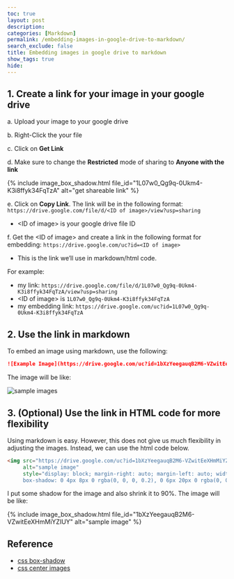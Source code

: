 ```yaml
---
toc: true
layout: post
description: 
categories: [Markdown]
permalink: /embedding-images-in-google-drive-to-markdown/
search_exclude: false
title: Embedding images in google drive to markdown
show_tags: true
hide: 
---
```

## 1. Create a link for your image in your google drive
a. Upload your image to your google drive

b. Right-Click the your file

c. Click on **Get Link**

d. Make sure to change the **Restricted** mode of sharing to **Anyone with the link**


{% include image_box_shadow.html file_id="1L07w0_Qg9q-0Ukm4-K3i8ffyk34FqTzA" alt="get shareable link" %}

e. Click on **Copy Link**. The link will be in the following format:
`https://drive.google.com/file/d/<ID of image>/view?usp=sharing`
   
- \<ID of image\> is your google drive file ID


f. Get the \<ID of image\>  and create a link in the following format for embedding:
`https://drive.google.com/uc?id=<ID of image>`

- This is the link we’ll use in markdown/html code.



For example:
- my link: `https://drive.google.com/file/d/1L07w0_Qg9q-0Ukm4-K3i8ffyk34FqTzA/view?usp=sharing`
- \<ID of image\> is `1L07w0_Qg9q-0Ukm4-K3i8ffyk34FqTzA`
- my embedding link: `https://drive.google.com/uc?id=1L07w0_Qg9q-0Ukm4-K3i8ffyk34FqTzA`



## 2. Use the link in markdown

To embed an image using markdown, use the following:

```markdown
![Example Image](https://drive.google.com/uc?id=1bXzYeegauqB2M6-VZwitEeXHmMiYZIUY)
```
The image will be like:

![sample images](https://drive.google.com/uc?id=1bXzYeegauqB2M6-VZwitEeXHmMiYZIUY)





## 3. (Optional) Use the link in HTML code for more flexibility
Using markdown is easy. However, this does not give us much flexibility in adjusting the images. Instead, we can use the html code below.

```html
<img src="https://drive.google.com/uc?id=1bXzYeegauqB2M6-VZwitEeXHmMiYZIUY"
     alt="sample image"
     style="display: block; margin-right: auto; margin-left: auto; width: 90%;
     box-shadow: 0 4px 8px 0 rgba(0, 0, 0, 0.2), 0 6px 20px 0 rgba(0, 0, 0, 0.19)" />
```
I put some shadow for the image and also shrink it to 90%.
The image will be like:

{% include image_box_shadow.html file_id="1bXzYeegauqB2M6-VZwitEeXHmMiYZIUY" alt="sample image" %}


## Reference
- [css box-shadow](https://www.w3schools.com/css/css3_shadows_box.asp)
- [css center images](https://www.w3schools.com/howto/howto_css_image_center.asp)
